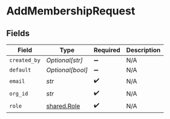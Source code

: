 # AddMembershipRequest


## Fields

| Field                                      | Type                                       | Required                                   | Description                                |
| ------------------------------------------ | ------------------------------------------ | ------------------------------------------ | ------------------------------------------ |
| `created_by`                               | *Optional[str]*                            | :heavy_minus_sign:                         | N/A                                        |
| `default`                                  | *Optional[bool]*                           | :heavy_minus_sign:                         | N/A                                        |
| `email`                                    | *str*                                      | :heavy_check_mark:                         | N/A                                        |
| `org_id`                                   | *str*                                      | :heavy_check_mark:                         | N/A                                        |
| `role`                                     | [shared.Role](../../models/shared/role.md) | :heavy_check_mark:                         | N/A                                        |